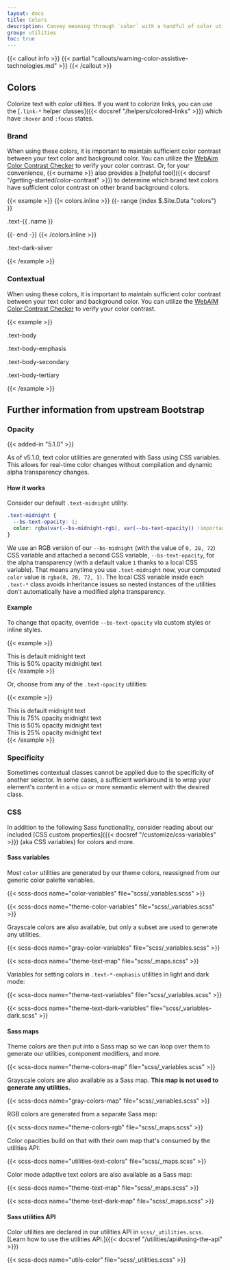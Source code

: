 ```yaml
---
layout: docs
title: Colors
description: Convey meaning through `color` with a handful of color utility classes. Includes support for styling links with hover states, too.
group: utilities
toc: true
---
```


{{< callout info >}}
{{< partial "callouts/warning-color-assistive-technologies.md" >}}
{{< /callout >}}

## Colors

Colorize text with color utilities. If you want to colorize links, you can use the [`.link-*` helper classes]({{< docsref "/helpers/colored-links" >}}) which have `:hover` and `:focus` states.

### Brand

When using these colors, it is important to maintain sufficient color contrast between your text color and background color. You can utilize the <a href="https://webaim.org/resources/contrastchecker/" target="_blank">WebAim Color Contrast Checker</a> to verify your color contrast. Or, for your convenience, {{< ourname >}} also provides a [helpful tool]({{< docsref "/getting-started/color-contrast" >}}) to determine which brand text colors have sufficient color contrast on other brand background colors.

{{< example >}}
{{< colors.inline >}}
{{- range (index $.Site.Data "colors") }}
<p class="text-{{ .name }}{{- if or (eq .name "cool-gray") (eq .name "warm-gray") (eq .name "silver")  (eq .name "white") }} bg-dark{{ end }}">.text-{{ .name }}</p>
{{- end -}}
{{< /colors.inline >}}
<p class="text-dark-silver">.text-dark-silver</p>
{{< /example >}}

### Contextual

When using these colors, it is important to maintain sufficient color contrast between your text color and background color. You can utilize the <a href="https://webaim.org/resources/contrastchecker/" target="_blank">WebAIM Color Contrast Checker</a> to verify your color contrast.

{{< example >}}
<p class="text-body">.text-body</p>
<p class="text-body-emphasis">.text-body-emphasis</p>
<p class="text-body-secondary">.text-body-secondary</p>
<p class="text-body-tertiary">.text-body-tertiary</p>
{{< /example >}}


## Further information from upstream Bootstrap

### Opacity

{{< added-in "5.1.0" >}}

As of v5.1.0, text color utilities are generated with Sass using CSS variables. This allows for real-time color changes without compilation and dynamic alpha transparency changes.

#### How it works

Consider our default `.text-midnight` utility.

```css
.text-midnight {
  --bs-text-opacity: 1;
  color: rgba(var(--bs-midnight-rgb), var(--bs-text-opacity)) !important;
}
```

We use an RGB version of our `--bs-midnight` (with the value of `0, 28, 72`) CSS variable and attached a second CSS variable, `--bs-text-opacity`, for the alpha transparency (with a default value `1` thanks to a local CSS variable). That means anytime you use `.text-midnight` now, your computed `color` value is `rgba(0, 28, 72, 1)`. The local CSS variable inside each `.text-*` class avoids inheritance issues so nested instances of the utilities don't automatically have a modified alpha transparency.

#### Example

To change that opacity, override `--bs-text-opacity` via custom styles or inline styles.

{{< example >}}
<div class="text-midnight">This is default midnight text</div>
<div class="text-midnight" style="--bs-text-opacity: .5;">This is 50% opacity midnight text</div>
{{< /example >}}

Or, choose from any of the `.text-opacity` utilities:

{{< example >}}
<div class="text-midnight">This is default midnight text</div>
<div class="text-midnight text-opacity-75">This is 75% opacity midnight text</div>
<div class="text-midnight text-opacity-50">This is 50% opacity midnight text</div>
<div class="text-midnight text-opacity-25">This is 25% opacity midnight text</div>
{{< /example >}}

### Specificity

Sometimes contextual classes cannot be applied due to the specificity of another selector. In some cases, a sufficient workaround is to wrap your element's content in a `<div>` or more semantic element with the desired class.

### CSS

In addition to the following Sass functionality, consider reading about our included [CSS custom properties]({{< docsref "/customize/css-variables" >}}) (aka CSS variables) for colors and more.

#### Sass variables

Most `color` utilities are generated by our theme colors, reassigned from our generic color palette variables.

{{< scss-docs name="color-variables" file="scss/_variables.scss" >}}

{{< scss-docs name="theme-color-variables" file="scss/_variables.scss" >}}

Grayscale colors are also available, but only a subset are used to generate any utilities.

{{< scss-docs name="gray-color-variables" file="scss/_variables.scss" >}}

{{< scss-docs name="theme-text-map" file="scss/_maps.scss" >}}

Variables for setting colors in `.text-*-emphasis` utilities in light and dark mode:

{{< scss-docs name="theme-text-variables" file="scss/_variables.scss" >}}

{{< scss-docs name="theme-text-dark-variables" file="scss/_variables-dark.scss" >}}

#### Sass maps

Theme colors are then put into a Sass map so we can loop over them to generate our utilities, component modifiers, and more.

{{< scss-docs name="theme-colors-map" file="scss/_variables.scss" >}}

Grayscale colors are also available as a Sass map. **This map is not used to generate any utilities.**

{{< scss-docs name="gray-colors-map" file="scss/_variables.scss" >}}

RGB colors are generated from a separate Sass map:

{{< scss-docs name="theme-colors-rgb" file="scss/_maps.scss" >}}

Color opacities build on that with their own map that's consumed by the utilities API:

{{< scss-docs name="utilities-text-colors" file="scss/_maps.scss" >}}

Color mode adaptive text colors are also available as a Sass map:

{{< scss-docs name="theme-text-map" file="scss/_maps.scss" >}}

{{< scss-docs name="theme-text-dark-map" file="scss/_maps.scss" >}}

#### Sass utilities API

Color utilities are declared in our utilities API in `scss/_utilities.scss`. [Learn how to use the utilities API.]({{< docsref "/utilities/api#using-the-api" >}})

{{< scss-docs name="utils-color" file="scss/_utilities.scss" >}}

